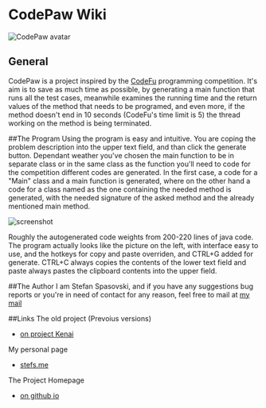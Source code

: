 # CodePaw Wiki

![CodePaw avatar](https://kenai.com/attachments/wiki_images/codepaw/avatar.png)

## General
CodePaw is a project inspired by the [CodeFu](http://codefu.com.mk/Home.do) programming competition. It's aim is to save as much time as possible, by generating a main function that runs all the test cases, meanwhile examines the running time and the return values of the method that needs to be programed, and even more, if the method doesn't end in 10 seconds (CodeFu's time limit is 5) the thread working on the method is being terminated.

##The Program
Using the program is easy and intuitive. You are coping the problem description into the upper text field, and than click the generate button. Dependant weather you've chosen the main function to be in separate class or in the same class as the function you'll need to code for the competition different codes are generated. In the first case, a code for a "Main" class and a main function is generated, where on the other hand a code for a class named as the one containing the needed method is generated, with the needed signature of the asked method and the already mentioned main method.

![screenshot](https://kenai.com/attachments/wiki_images/codepaw/Screenshot-CodePaw.png)

Roughly the autogenerated code weights from 200-220 lines of java code. 
The program actually looks like the picture on the left, with interface easy to use, and the hotkeys for copy and paste overriden, and CTRL+G added for generate. CTRL+C always copies the contents of the lower text field and paste always pastes the clipboard contents into the upper field.

##The Author
I am Stefan Spasovski, and if you have any suggestions bug reports or you're in need of contact for any reason, feel free to mail at [my mail](mailto:me@stefs.me)

##Links
The old project (Prevoius versions)
* [on project Kenai](http://kenai.com/projects/codepaw)

My personal page
* [stefs.me](http://stefs.me)

The Project Homepage
* [on github io](http://stefan-s.github.io/CodePaw/)
